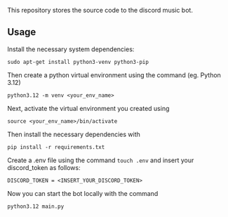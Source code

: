 This repository stores the source code to the discord music bot.

## Usage
Install the necessary system dependencies:
```
sudo apt-get install python3-venv python3-pip
```

Then create a python virtual environment using the command (eg. Python 3.12) 
```
python3.12 -m venv <your_env_name>
```

Next, activate the virtual environment you created using 
```
source <your_env_name>/bin/activate
```

Then install the necessary dependencies with 
```
pip install -r requirements.txt
```

Create a .env file using the command `touch .env` and insert your discord_token as follows:

```
DISCORD_TOKEN = <INSERT_YOUR_DISCORD_TOKEN>
```

Now you can start the bot locally with the command
```
python3.12 main.py
```
